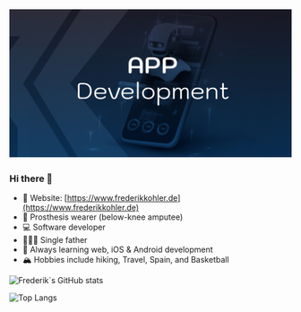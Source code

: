 ## [![FrederikKohler header](https://raw.githubusercontent.com/ChromeSD22159/chromeSD22159/main/assets/GithubBanner.jpg)](https://www.frederikkohler.de)

### Hi there 👋

- 🚨 Website: [https://www.frederikkohler.de](https://www.frederikkohler.de)
- 🦿 Prosthesis wearer (below-knee amputee)
- 💻 Software developer
- 👨‍👧‍👦 Single father
- 🌱 Always learning web, iOS & Android development
- 🏔 Hobbies include hiking, Travel, Spain, and Basketball

![Frederik`s GitHub stats](https://github-readme-stats.vercel.app/api/?username=chromesd22159&theme=dracula)

![Top Langs](https://github-readme-stats.vercel.app/api/top-langs/?username=chromesd22159&layout=compact)

